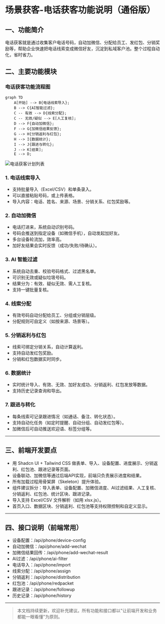 # 场景获客-电话获客功能说明（通俗版）

## 一、功能简介
电话获客就是通过收集客户电话号码，自动加微信、分配给员工、发红包、分销奖励等，帮助企业快速把电话线索变成微信好友，沉淀到私域客户池。整个过程自动化，省时省力。

## 二、主要功能模块

### 电话获客功能流程图

```mermaid
graph TD
    A[开始] --> B{电话线索导入};
    B --> C{AI智能过滤};
    C -- 有效 --> D{线索分配};
    C -- 无效/疑似 --> E[人工复核];
    D --> F{自动加微信};
    F --> G{加微信结果反馈};
    G --> H{分销返利与红包};
    H --> I{数据统计};
    I --> J{跟进与转化};
    J --> K[结束];
    E --> D; 
```

![电话获客计划列表](../../4、前端/UI/场景获客-电话获客计划列表-1.png)

### 1. 电话线索导入
- 支持批量导入（Excel/CSV）和单条录入。
- 可以直接粘贴号码，或上传表格。
- 导入内容：电话、姓名、来源、场景、分销关系、红包奖励等。

### 2. 自动加微信
- 电话打进来，系统自动识别号码。
- 号码会推送到指定设备（如微信手机），自动发起加好友。
- 多台设备轮流加，效率高。
- 加好友结果会实时反馈（成功/失败/待确认）。

### 3. AI 智能过滤
- 系统自动去重、校验号码格式、过滤黑名单。
- 可识别无效或疑似垃圾号码。
- 结果分为：有效、疑似无效、需人工复核。
- 支持一键批量复核。

### 4. 线索分配
- 有效号码自动分配给员工、分组或分销层级。
- 分配规则可自定义（如按来源、场景等）。

### 5. 分销返利与红包
- 线索可绑定分销关系，自动计算返利。
- 支持自动发红包奖励。
- 分销和红包数据实时同步。

### 6. 数据统计
- 实时统计导入、有效、无效、加好友成功、分销返利、红包发放等数据。
- 支持历史记录查询和导出。

### 7. 跟进与转化
- 每条线索可记录跟进情况（如通话、备注、转化状态）。
- 支持自动化任务（如定时提醒、自动分组、自动发红包等）。
- 加微信后可自动推送欢迎语、标签分组等。

---

## 三、前端开发要点
- 用 Shadcn UI + Tailwind CSS 做表单、导入、设备配置、进度展示、分销返利、红包池、跟进记录等页面。
- 设备联动、加微信等通过后端API实现，前端只负责展示进度和结果。
- 所有加载过程用骨架屏（Skeleton）提升体验。
- 组件建议拆分：导入表单、设备配置、加微信进度、AI过滤结果、人工复核、分销返利、红包池、统计区块、跟进记录。
- 导入支持 Excel/CSV 文件解析（如用 xlsx.js）。
- 首页入口、数据区块、分销返利、红包池等支持权限控制和自定义显示。

---

## 四、接口说明（前端常用）
- 设备配置：/api/phone/device-config
- 自动加微信：/api/phone/add-wechat
- 加微信结果回传：/api/phone/add-wechat-result
- AI过滤：/api/phone/ai-filter
- 电话导入：/api/phone/import
- 线索分配：/api/phone/assign
- 分销返利：/api/phone/distribution
- 红包池：/api/phone/redpacket
- 跟进记录：/api/phone/followup
- 历史记录：/api/phone/history

---

> 本文档持续更新，欢迎补充建议。所有功能和接口都以"让前端开发和业务都能一眼看懂"为原则。 